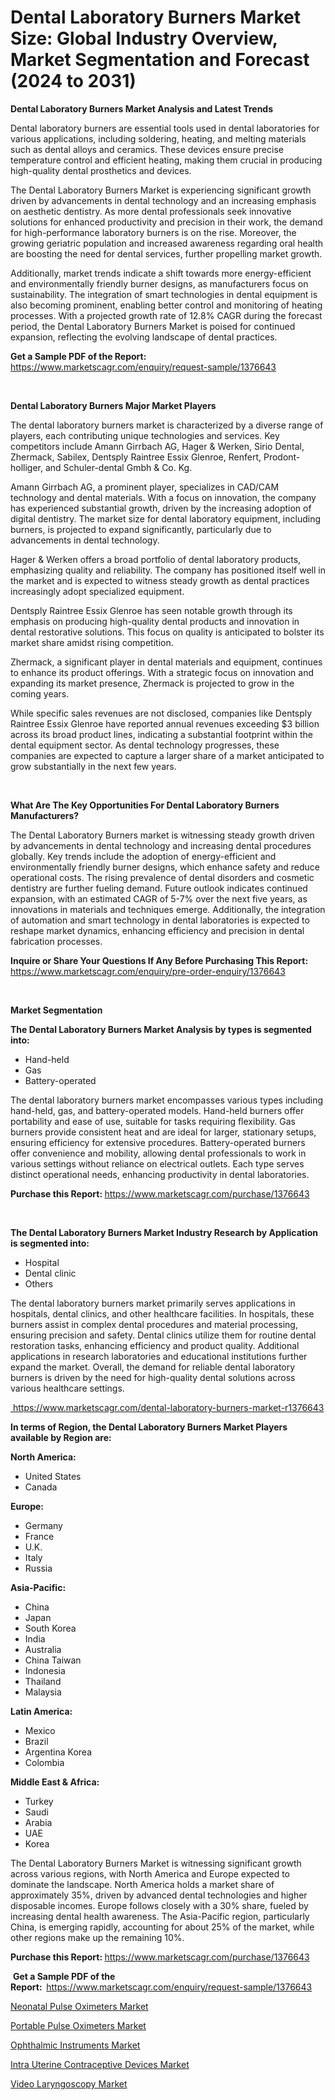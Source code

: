 <p><h1>Dental Laboratory Burners Market Size: Global Industry Overview, Market Segmentation and Forecast (2024 to 2031)</h1></p><p><strong>Dental Laboratory Burners Market Analysis and Latest Trends</strong></p>
<p><p>Dental laboratory burners are essential tools used in dental laboratories for various applications, including soldering, heating, and melting materials such as dental alloys and ceramics. These devices ensure precise temperature control and efficient heating, making them crucial in producing high-quality dental prosthetics and devices.</p><p>The Dental Laboratory Burners Market is experiencing significant growth driven by advancements in dental technology and an increasing emphasis on aesthetic dentistry. As more dental professionals seek innovative solutions for enhanced productivity and precision in their work, the demand for high-performance laboratory burners is on the rise. Moreover, the growing geriatric population and increased awareness regarding oral health are boosting the need for dental services, further propelling market growth.</p><p>Additionally, market trends indicate a shift towards more energy-efficient and environmentally friendly burner designs, as manufacturers focus on sustainability. The integration of smart technologies in dental equipment is also becoming prominent, enabling better control and monitoring of heating processes. With a projected growth rate of 12.8% CAGR during the forecast period, the Dental Laboratory Burners Market is poised for continued expansion, reflecting the evolving landscape of dental practices.</p></p>
<p><strong>Get a Sample PDF of the Report:&nbsp;</strong> <a href="https://www.marketscagr.com/enquiry/request-sample/1376643?utm_campaign=1284&utm_medium=2&utm_source=Github&utm_content=ia&utm_term=23102024&utm_id=dental-laboratory-burners">https://www.marketscagr.com/enquiry/request-sample/1376643</a></p>
<p>&nbsp;</p>
<p><strong>Dental Laboratory Burners Major Market Players</strong></p>
<p><p>The dental laboratory burners market is characterized by a diverse range of players, each contributing unique technologies and services. Key competitors include Amann Girrbach AG, Hager & Werken, Sirio Dental, Zhermack, Sabilex, Dentsply Raintree Essix Glenroe, Renfert, Prodont-holliger, and Schuler-dental Gmbh & Co. Kg.</p><p>Amann Girrbach AG, a prominent player, specializes in CAD/CAM technology and dental materials. With a focus on innovation, the company has experienced substantial growth, driven by the increasing adoption of digital dentistry. The market size for dental laboratory equipment, including burners, is projected to expand significantly, particularly due to advancements in dental technology.</p><p>Hager & Werken offers a broad portfolio of dental laboratory products, emphasizing quality and reliability. The company has positioned itself well in the market and is expected to witness steady growth as dental practices increasingly adopt specialized equipment.</p><p>Dentsply Raintree Essix Glenroe has seen notable growth through its emphasis on producing high-quality dental products and innovation in dental restorative solutions. This focus on quality is anticipated to bolster its market share amidst rising competition.</p><p>Zhermack, a significant player in dental materials and equipment, continues to enhance its product offerings. With a strategic focus on innovation and expanding its market presence, Zhermack is projected to grow in the coming years.</p><p>While specific sales revenues are not disclosed, companies like Dentsply Raintree Essix Glenroe have reported annual revenues exceeding $3 billion across its broad product lines, indicating a substantial footprint within the dental equipment sector. As dental technology progresses, these companies are expected to capture a larger share of a market anticipated to grow substantially in the next few years.</p></p>
<p>&nbsp;</p>
<p><strong>What Are The Key Opportunities For Dental Laboratory Burners Manufacturers?</strong></p>
<p><p>The Dental Laboratory Burners market is witnessing steady growth driven by advancements in dental technology and increasing dental procedures globally. Key trends include the adoption of energy-efficient and environmentally friendly burner designs, which enhance safety and reduce operational costs. The rising prevalence of dental disorders and cosmetic dentistry are further fueling demand. Future outlook indicates continued expansion, with an estimated CAGR of 5-7% over the next five years, as innovations in materials and techniques emerge. Additionally, the integration of automation and smart technology in dental laboratories is expected to reshape market dynamics, enhancing efficiency and precision in dental fabrication processes.</p></p>
<p><strong>Inquire or Share Your Questions If Any Before Purchasing This Report:</strong> <a href="https://www.marketscagr.com/enquiry/pre-order-enquiry/1376643?utm_campaign=1284&utm_medium=2&utm_source=Github&utm_content=ia&utm_term=23102024&utm_id=dental-laboratory-burners">https://www.marketscagr.com/enquiry/pre-order-enquiry/1376643</a></p>
<p>&nbsp;</p>
<p><strong>Market Segmentation</strong></p>
<p><strong>The Dental Laboratory Burners Market Analysis by types is segmented into:</strong></p>
<p><ul><li>Hand-held</li><li>Gas</li><li>Battery-operated</li></ul></p>
<p><p>The dental laboratory burners market encompasses various types including hand-held, gas, and battery-operated models. Hand-held burners offer portability and ease of use, suitable for tasks requiring flexibility. Gas burners provide consistent heat and are ideal for larger, stationary setups, ensuring efficiency for extensive procedures. Battery-operated burners offer convenience and mobility, allowing dental professionals to work in various settings without reliance on electrical outlets. Each type serves distinct operational needs, enhancing productivity in dental laboratories.</p></p>
<p><strong>Purchase this Report:&nbsp;</strong><a href="https://www.marketscagr.com/purchase/1376643?utm_campaign=1284&utm_medium=2&utm_source=Github&utm_content=ia&utm_term=23102024&utm_id=dental-laboratory-burners">https://www.marketscagr.com/purchase/1376643</a></p>
<p>&nbsp;</p>
<p><strong>The Dental Laboratory Burners Market Industry Research by Application is segmented into:</strong></p>
<p><ul><li>Hospital</li><li>Dental clinic</li><li>Others</li></ul></p>
<p><p>The dental laboratory burners market primarily serves applications in hospitals, dental clinics, and other healthcare facilities. In hospitals, these burners assist in complex dental procedures and material processing, ensuring precision and safety. Dental clinics utilize them for routine dental restoration tasks, enhancing efficiency and product quality. Additional applications in research laboratories and educational institutions further expand the market. Overall, the demand for reliable dental laboratory burners is driven by the need for high-quality dental solutions across various healthcare settings.</p></p>
<p><a href="https://www.marketscagr.com/dental-laboratory-burners-market-r1376643?utm_campaign=1284&utm_medium=2&utm_source=Github&utm_content=ia&utm_term=23102024&utm_id=dental-laboratory-burners">&nbsp;https://www.marketscagr.com/dental-laboratory-burners-market-r1376643</a></p>
<p><strong>In terms of Region, the Dental Laboratory Burners Market Players available by Region are:</strong></p>
<p>
    <p> <strong> North America: </strong>
        <ul>
            <li>United States</li>
            <li>Canada</li>
        </ul>
        </p> 
    <p> <strong> Europe: </strong>
        <ul>
            <li>Germany</li>
            <li>France</li>
            <li>U.K.</li>
            <li>Italy</li>
            <li>Russia</li>
        </ul>
        </p> 
    <p> <strong> Asia-Pacific: </strong>
        <ul>
            <li>China</li>
            <li>Japan</li>
            <li>South Korea</li>
            <li>India</li>
            <li>Australia</li>
            <li>China Taiwan</li>
            <li>Indonesia</li>
            <li>Thailand</li>
            <li>Malaysia</li>
        </ul>
        </p> 
    <p> <strong> Latin America: </strong>
        <ul>
            <li>Mexico</li>
            <li>Brazil</li>
            <li>Argentina Korea</li>
            <li>Colombia</li>
        </ul>
        </p> 
    <p> <strong> Middle East & Africa: </strong>
        <ul>
            <li>Turkey</li>
            <li>Saudi</li>
            <li>Arabia</li>
            <li>UAE</li>
            <li>Korea</li>
        </ul>
    </p>
    </p>
<p><p>The Dental Laboratory Burners Market is witnessing significant growth across various regions, with North America and Europe expected to dominate the landscape. North America holds a market share of approximately 35%, driven by advanced dental technologies and higher disposable incomes. Europe follows closely with a 30% share, fueled by increasing dental health awareness. The Asia-Pacific region, particularly China, is emerging rapidly, accounting for about 25% of the market, while other regions make up the remaining 10%.</p></p>
<p><strong>Purchase this Report: </strong><a href="https://www.marketscagr.com/purchase/1376643?utm_campaign=1284&utm_medium=2&utm_source=Github&utm_content=ia&utm_term=23102024&utm_id=dental-laboratory-burners">https://www.marketscagr.com/purchase/1376643</a></p>
<p>&nbsp;<strong>Get a Sample PDF of the Report:&nbsp;&nbsp;</strong><a href="https://www.marketscagr.com/enquiry/request-sample/1376643?utm_campaign=1284&utm_medium=2&utm_source=Github&utm_content=ia&utm_term=23102024&utm_id=dental-laboratory-burners">https://www.marketscagr.com/enquiry/request-sample/1376643</a></p>
<p><strong></strong></p>
<p><p><a href="https://www.linkedin.com/pulse/neonatal-pulse-oximeters-market-ecosystem-competitive-landscape-qusge?utm_campaign=1284&utm_medium=2&utm_source=Github&utm_content=ia&utm_term=23102024&utm_id=dental-laboratory-burners">Neonatal Pulse Oximeters Market</a></p><p><a href="https://www.linkedin.com/pulse/future-innovation-global-portable-pulse-oximeters-market-7gn3e?utm_campaign=1284&utm_medium=2&utm_source=Github&utm_content=ia&utm_term=23102024&utm_id=dental-laboratory-burners">Portable Pulse Oximeters Market</a></p><p><a href="https://www.linkedin.com/pulse/ophthalmic-instruments-market-dynamics-application-types-8hbae?utm_campaign=1284&utm_medium=2&utm_source=Github&utm_content=ia&utm_term=23102024&utm_id=dental-laboratory-burners">Ophthalmic Instruments Market</a></p><p><a href="https://www.linkedin.com/pulse/future-trends-global-intra-uterine-contraceptive-devices-tg7me?utm_campaign=1284&utm_medium=2&utm_source=Github&utm_content=ia&utm_term=23102024&utm_id=dental-laboratory-burners">Intra Uterine Contraceptive Devices Market</a></p><p><a href="https://www.linkedin.com/pulse/global-video-laryngoscopy-113-cagr-forecast-2024-2031-obxge?utm_campaign=1284&utm_medium=2&utm_source=Github&utm_content=ia&utm_term=23102024&utm_id=dental-laboratory-burners">Video Laryngoscopy Market</a></p></p>